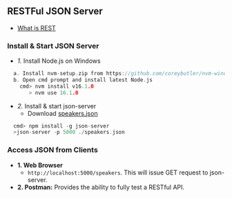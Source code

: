 ## RESTFul JSON Server
- [What is REST]()

### Install & Start JSON Server
- *1.* Install Node.js on Windows
```c
  a. Install nvm-setup.zip from https://github.com/coreybutler/nvm-windows/releases. It sets up NVM_HOME, NVM_SYMLINK in env varaible.
  b. Open cmd prompt and install latest Node.js
    cmd> nvm install v16.1.0
       > nvm use 16.1.0
```
- *2.* Install & start json-server
  - Download [speakers.json](https://github.com/tmarrs/json-at-work-examples/blob/master/chapter-1/speakers.json)
```c
  cmd> npm install -g json-server
  >json-server -p 5000 ./speakers.json
```

### Access JSON from Clients
- **1. Web Browser**
  - `http://localhost:5000/speakers`. This will issue GET request to json-server.
- **2. Postman:** Provides the ability to fully test a RESTful API.
